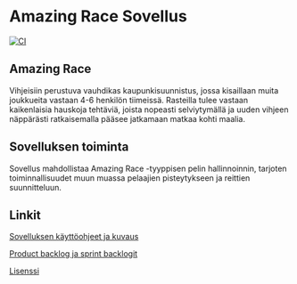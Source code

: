 # Amazing Race Sovellus

[![CI](https://github.com/amazing-race-condus/amazing-race-app/actions/workflows/main.yaml/badge.svg)](https://github.com/amazing-race-condus/amazing-race-app/actions/workflows/main.yaml)

## Amazing Race

Vihjeisiin perustuva vauhdikas kaupunkisuunnistus, jossa kisaillaan muita joukkueita vastaan 4-6 henkilön tiimeissä. Rasteilla tulee vastaan kaikenlaisia hauskoja tehtäviä, joista nopeasti selviytymällä ja uuden vihjeen näppärästi ratkaisemalla pääsee jatkamaan matkaa kohti maalia.

## Sovelluksen toiminta

Sovellus mahdollistaa Amazing Race -tyyppisen pelin hallinnoinnin, tarjoten toiminnallisuudet muun muassa pelaajien pisteytykseen ja reittien suunnitteluun.


## Linkit

[Sovelluksen käyttöohjeet ja kuvaus](https://github.com/amazing-race-condus/amazing-race-app/wiki)

[Product backlog ja sprint backlogit](https://github.com/orgs/amazing-race-condus/projects/1)

[Lisenssi](https://github.com/amazing-race-condus/amazing-race-app/blob/main/LICENSE)

